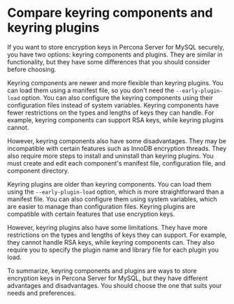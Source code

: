 # Compare keyring components and keyring plugins

If you want to store encryption keys in Percona Server for MySQL securely, you have two options: keyring components and plugins. They are similar in functionality, but they have some differences that you should consider before choosing.

Keyring components are newer and more flexible than keyring plugins. You can load them using a manifest file, so you don't need the `--early-plugin-load` option. You can also configure the keyring components using their configuration files instead of system variables. Keyring components have fewer restrictions on the types and lengths of keys they can handle. For example, keyring components can support RSA keys, while keyring plugins cannot.

However, keyring components also have some disadvantages. They may be incompatible with certain features such as InnoDB encryption threads. They also require more steps to install and uninstall than keyring plugins. You must create and edit each component's manifest file, configuration file, and component directory.

Keyring plugins are older than keyring components. You can load them using the `--early-plugin-load` option, which is more straightforward than a manifest file. You can also configure them using system variables, which are easier to manage than configuration files. Keyring plugins are compatible with certain features that use encryption keys.

However, keyring plugins also have some limitations. They have more restrictions on the types and lengths of keys they can support. For example, they cannot handle RSA keys, while keyring components can. They also require you to specify the plugin name and library file for each plugin you load.

To summarize, keyring components and plugins are ways to store encryption keys in Percona Server for MySQL, but they have different advantages and disadvantages. You should choose the one that suits your needs and preferences.
